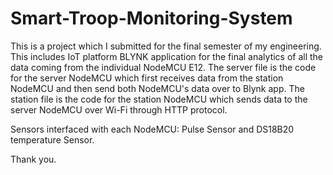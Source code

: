 # Smart-Troop-Monitoring-System
This is a project which I submitted for the final semester of my engineering. 
This includes IoT platform BLYNK application for the final analytics of all the data coming from the individual NodeMCU E12.
The server file is the code for the server NodeMCU which first receives data from the station NodeMCU and then send both NodeMCU's data over to Blynk app.
The station file is the code for the station NodeMCU which sends data to the server NodeMCU over Wi-Fi through HTTP protocol.

Sensors interfaced with each NodeMCU: Pulse Sensor and DS18B20 temperature Sensor.

Thank you.
